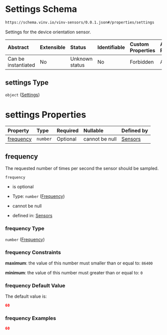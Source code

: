 # Settings Schema

```txt
https://schema.vinv.io/vinv-sensors/0.0.1.json#/properties/settings
```

Settings for the device orientation sensor.

| Abstract            | Extensible | Status         | Identifiable | Custom Properties | Additional Properties | Access Restrictions | Defined In                                                                                                              |
| :------------------ | :--------- | :------------- | :----------- | :---------------- | :-------------------- | :------------------ | :---------------------------------------------------------------------------------------------------------------------- |
| Can be instantiated | No         | Unknown status | No           | Forbidden         | Allowed               | none                | [dereferenced.doc.json\*](../../../../../vinv-schemas/vinv-tree/out/0.0.1/dereferenced.doc.json "open original schema") |

## settings Type

`object` ([Settings](dereferenced-properties-settings.md))

# settings Properties

| Property                | Type     | Required | Nullable       | Defined by                                                                                                                                                     |
| :---------------------- | :------- | :------- | :------------- | :------------------------------------------------------------------------------------------------------------------------------------------------------------- |
| [frequency](#frequency) | `number` | Optional | cannot be null | [Sensors](dereferenced-properties-settings-properties-frequency.md "https://schema.vinv.io/vinv-sensors/0.0.1.json#/properties/settings/properties/frequency") |

## frequency

The requested number of times per second the sensor should be sampled.

`frequency`

*   is optional

*   Type: `number` ([Frequency](dereferenced-properties-settings-properties-frequency.md))

*   cannot be null

*   defined in: [Sensors](dereferenced-properties-settings-properties-frequency.md "https://schema.vinv.io/vinv-sensors/0.0.1.json#/properties/settings/properties/frequency")

### frequency Type

`number` ([Frequency](dereferenced-properties-settings-properties-frequency.md))

### frequency Constraints

**maximum**: the value of this number must smaller than or equal to: `86400`

**minimum**: the value of this number must greater than or equal to: `0`

### frequency Default Value

The default value is:

```json
60
```

### frequency Examples

```json
60
```
